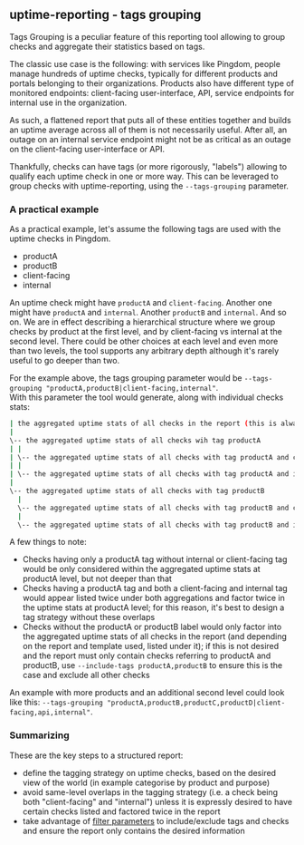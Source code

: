 ## uptime-reporting - tags grouping

Tags Grouping is a peculiar feature of this reporting tool allowing to group checks and aggregate their statistics based on tags.

The classic use case is the following: with services like Pingdom, people manage hundreds of uptime checks, typically for different products and portals belonging to their organizations. Products also have different type of monitored endpoints: client-facing user-interface, API, service endpoints for internal use in the organization.

As such, a flattened report that puts all of these entities together and builds an uptime average across all of them is not necessarily useful. After all, an outage on an internal service endpoint might not be as critical as an outage on the client-facing user-interface or API.

Thankfully, checks can have tags (or more rigorously, "labels") allowing to qualify each uptime check in one or more way. This can be leveraged to group checks with uptime-reporting, using the `--tags-grouping` parameter.

### A practical example

As a practical example, let's assume the following tags are used with the uptime checks in Pingdom.
- productA
- productB
- client-facing
- internal

An uptime check might have `productA` and `client-facing`. Another one might have `productA` and `internal`. Another `productB` and `internal`. And so on. We are in effect describing a hierarchical structure where we group checks by product at the first level, and by client-facing vs internal at the second level. There could be other choices at each level and even more than two levels, the tool supports any arbitrary depth although it's rarely useful to go deeper than two.

For the example above, the tags grouping parameter would be `--tags-grouping "productA,productB|client-facing,internal"`.  
With this parameter the tool would generate, along with individual checks stats:

```bash
| the aggregated uptime stats of all checks in the report (this is always done)
|
\-- the aggregated uptime stats of all checks wih tag productA
| |
| \-- the aggregated uptime stats of all checks with tag productA and client-facing
| |
| \-- the aggregated uptime stats of all checks with tag productA and internal
|
\-- the aggregated uptime stats of all checks with tag productB
  |
  \-- the aggregated uptime stats of all checks with tag productB and client-facing
  |
  \-- the aggregated uptime stats of all checks with tag productB and internal
```

A few things to note:
- Checks having only a productA tag without internal or client-facing tag would be only considered within the aggregated uptime stats at productA level, but not deeper than that
- Checks having a productA tag and both a client-facing and internal tag would appear listed twice under both aggregations and factor twice in the uptime stats at productA level; for this reason, it's best to design a tag strategy without these overlaps
- Checks without the productA or productB label would only factor into the aggregated uptime stats of all checks in the report (and depending on the report and template used, listed under it); if this is not desired and the report must only contain checks referring to productA and productB, use `--include-tags productA,productB` to ensure this is the case and exclude all other checks

An example with more products and an additional second level could look like this: `--tags-grouping "productA,productB,productC,productD|client-facing,api,internal"`.

### Summarizing

These are the key steps to a structured report:
- define the tagging strategy on uptime checks, based on the desired view of the world (in example categorise by product and purpose)
- avoid same-level overlaps in the tagging strategy (i.e. a check being both "client-facing" and "internal") unless it is expressly desired to have certain checks listed and factored twice in the report
- take advantage of [filter parameters](PARAMETERS.md#filters) to include/exclude tags and checks and ensure the report only contains the desired information
